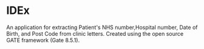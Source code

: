 # IDEx
An application for extracting Patient's NHS number,Hospital number, Date of Birth, and Post Code from clinic letters. Created using the open source GATE framework (Gate 8.5.1).
